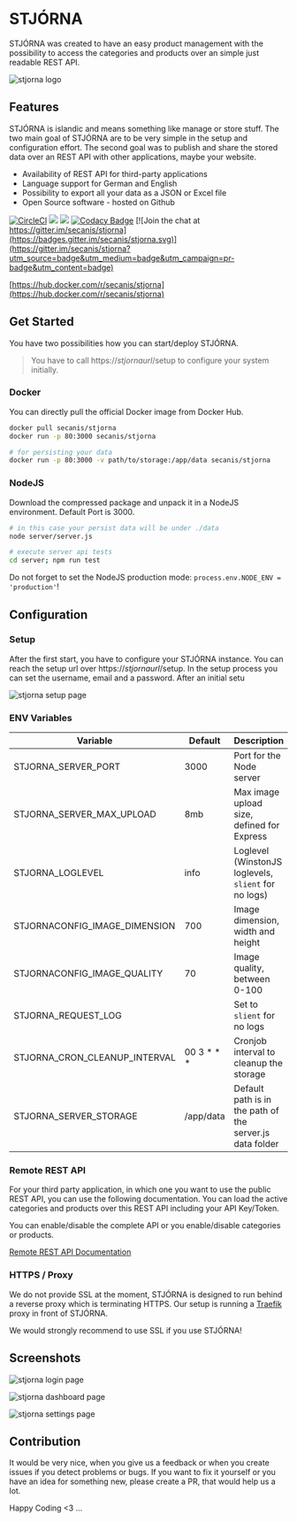 # STJÓRNA

STJÓRNA was created to have an easy product management with the possibility to access the categories and products over an simple just readable REST API.

![stjorna logo](https://stjorna.secanis.ch/docs/images/stjorna_middle_compressor.png "STJÓRNA Logo")

## Features

STJÓRNA is islandic and means something like manage or store stuff.
The two main goal of STJÓRNA are to be very simple in the setup and configuration effort. The second goal was to publish and share the stored data over an REST API with other applications, maybe your website.

- Availability of REST API for third-party applications
- Language support for German and English
- Possibility to export all your data as a JSON or Excel file
- Open Source software - hosted on Github

[![CircleCI](https://circleci.com/gh/secanis/stjorna/tree/master.svg?style=svg)](https://circleci.com/gh/secanis/stjorna/tree/master "Latest Build Result @CircleCI")
[![](https://images.microbadger.com/badges/version/secanis/stjorna.svg)](https://microbadger.com/images/secanis/stjorna "Get your own version badge on microbadger.com")
[![](https://images.microbadger.com/badges/image/secanis/stjorna.svg)](https://microbadger.com/images/secanis/stjorna "Get your own image badge on microbadger.com")
[![Codacy Badge](https://api.codacy.com/project/badge/Grade/01a7269404b548058afbc8afa52e7add)](https://www.codacy.com/project/matthias.baldi/stjorna/dashboard?utm_source=github.com&amp;utm_medium=referral&amp;utm_content=secanis/stjorna&amp;utm_campaign=Badge_Grade_Dashboard)
[![Join the chat at https://gitter.im/secanis/stjorna](https://badges.gitter.im/secanis/stjorna.svg)](https://gitter.im/secanis/stjorna?utm_source=badge&utm_medium=badge&utm_campaign=pr-badge&utm_content=badge)

[https://hub.docker.com/r/secanis/stjorna](https://hub.docker.com/r/secanis/stjorna)

## Get Started

You have two possibilities how you can start/deploy STJÓRNA.

> You have to call https://*stjornaurl*/setup to configure your system initially.

### Docker

You can directly pull the official Docker image from Docker Hub.

``` bash
docker pull secanis/stjorna
docker run -p 80:3000 secanis/stjorna

# for persisting your data
docker run -p 80:3000 -v path/to/storage:/app/data secanis/stjorna
```

### NodeJS

Download the compressed package and unpack it in a NodeJS environment. Default Port is 3000.

``` bash
# in this case your persist data will be under ./data
node server/server.js

# execute server api tests
cd server; npm run test
```

Do not forget to set the NodeJS production mode: `process.env.NODE_ENV = 'production'`!

## Configuration

### Setup

After the first start, you have to configure your STJÓRNA instance. You can reach the setup url over https://*stjornaurl*/setup.
In the setup process you can set the username, email and a password. After an initial setu

![stjorna setup page](https://stjorna.secanis.ch/docs/images/stjorna_setup.png "STJÓRNA Setup Page")

### ENV Variables

| Variable                       | Default       | Description                                               |
| ------------------------------ | ------------- | --------------------------------------------------------- |
| STJORNA_SERVER_PORT            | 3000          | Port for the Node server                                  |
| STJORNA_SERVER_MAX_UPLOAD      | 8mb           | Max image upload size, defined for Express                |
| STJORNA_LOGLEVEL               | info          | Loglevel (WinstonJS loglevels, `slient` for no logs)      |
| STJORNACONFIG_IMAGE_DIMENSION  | 700           | Image dimension, width and height                         |
| STJORNACONFIG_IMAGE_QUALITY    | 70            | Image quality, between 0-100                              |
| STJORNA_REQUEST_LOG            |               | Set to `slient` for no logs                               |
| STJORNA_CRON_CLEANUP_INTERVAL  | 00 3 * * *    | Cronjob interval to cleanup the storage                   |
| STJORNA_SERVER_STORAGE         | /app/data     | Default path is in the path of the server.js data folder  |

### Remote REST API

For your third party application, in which one you want to use the public REST API, you can use the following documentation. You can load the active categories and products over this REST API including your API Key/Token.

You can enable/disable the complete API or you enable/disable categories or products.

[Remote REST API Documentation](https://stjorna.secanis.ch/apidoc/index.html)

### HTTPS / Proxy

We do not provide SSL at the moment, STJÓRNA is designed to run behind a reverse proxy which is terminating HTTPS.
Our setup is running a [Traefik](https://traefik.io/) proxy in front of STJÓRNA.

We would strongly recommend to use SSL if you use STJÓRNA!

## Screenshots

![stjorna login page](https://stjorna.secanis.ch/docs/images/stjorna_login.png "STJÓRNA Login Page")

![stjorna dashboard page](https://stjorna.secanis.ch/docs/images/stjorna_dashboard.png "STJÓRNA Dashboard Page")

![stjorna settings page](https://stjorna.secanis.ch/docs/images/stjorna_settings.png "STJÓRNA Settings Page")

##  Contribution

It would be very nice, when you give us a feedback or when you create issues if you detect problems or bugs.
If you want to fix it yourself or you have an idea for something new, please create a PR, that would help us a lot.

Happy Coding <3 ...
